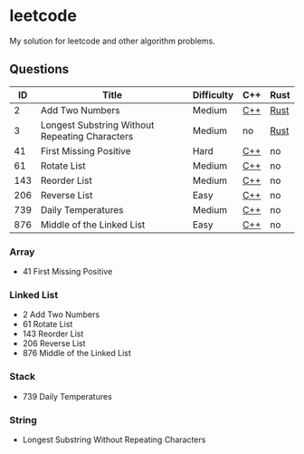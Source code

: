 # leetcode

My solution for leetcode and other algorithm problems.

## Questions

| ID  | Title              | Difficulty | C++       | Rust |
| --- | ------------------ | ------     | ---       |----|
|  2  | Add  Two Numbers   |Medium|[C++](C++/2-Add-Two-Numbers.cpp)|[Rust](Rust/2-两数相加.rs) |
| 3 | Longest Substring Without Repeating Characters | Medium | no | [Rust](Rust/3-%E6%97%A0%E9%87%8D%E5%A4%8D%E5%AD%97%E7%AC%A6%E7%9A%84%E6%9C%80%E9%95%BF%E5%AD%90%E4%B8%B2.rs) |
| 41 | First Missing Positive | Hard | [C++](C++/41-First-Missing-Positive.cpp)| no |
|61| Rotate List | Medium | [C++](C++/61-Rotate-List.cpp) | no |
|143| Reorder List | Medium | [C++](C++/143-Reorder-List.cpp)| no |
|206| Reverse List | Easy | [C++](C++/206-Reverse-Linked-List.cpp) | no |
| 739 | Daily Temperatures | Medium | [C++](C++/739-20Daily-Temperatures.cpp) | no |
| 876 | Middle of the Linked List | Easy | [C++](C++/876-Middle-of-the-Linked-List.cpp) | no |

### Array
- 41 First Missing Positive

### Linked List
- 2 Add Two Numbers
- 61 Rotate List 
- 143 Reorder List
- 206 Reverse List
- 876 Middle of the Linked List

### Stack 
- 739 Daily Temperatures

### String 
- Longest Substring Without Repeating Characters


